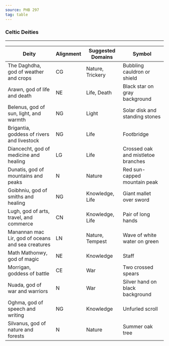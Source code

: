 ```yaml
---
source: PHB 297
tag: table
---
```


### Celtic Deities
---
|Deity|Alignment|Suggested Domains|Symbol|
|-----|---|-----|-------|
|The Daghdha, god of weather and crops|CG|Nature, Trickery|Bubbling cauldron or shield|
|Arawn, god of life and death|NE|Life, Death|Black star on gray background|
|Belenus, god of sun, light, and warmth|NG|Light|Solar disk and standing stones|
|Brigantia, goddess of rivers and livestock|NG|Life|Footbridge|
|Diancecht, god of medicine and healing|LG|Life|Crossed oak and mistletoe branches|
|Dunatis, god of mountains and peaks|N|Nature|Red sun-capped mountain peak|
|Goibhniu, god of smiths and healing|NG|Knowledge, Life|Giant mallet over sword|
|Lugh, god of arts, travel, and commerce|CN|Knowledge, Life|Pair of long hands|
|Manannan mac Lir, god of oceans and sea creatures|LN|Nature, Tempest|Wave of white water on green|
|Math Mathonwy, god of magic|NE|Knowledge|Staff|
|Morrigan, goddess of battle|CE|War|Two crossed spears|
|Nuada, god of war and warriors|N|War|Silver hand on black background|
|Oghma, god of speech and writing|NG|Knowledge|Unfurled scroll|
|Silvanus, god of nature and forests|N|Nature|Summer oak tree|

